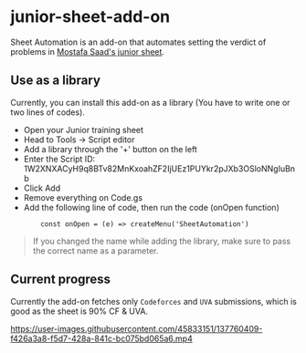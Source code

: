 # junior-sheet-add-on
Sheet Automation is an add-on that automates setting the verdict of problems in [Mostafa Saad's junior sheet](https://docs.google.com/spreadsheets/d/1iJZWP2nS_OB3kCTjq8L6TrJJ4o-5lhxDOyTaocSYc-k/).

## Use as a library
Currently, you can install this add-on as a library (You have to write one or two lines of codes).
- Open your Junior training sheet 
- Head to Tools -> Script editor
- Add a library through the '+' button on the left
- Enter the Script ID: 1W2XNXACyH9q8BTv82MnKxoahZF2IjUEz1PUYkr2pJXb3OSloNNgIuBnb
- Click Add
- Remove everything on Code.gs
- Add the following line of code, then run the code (onOpen function)
  ```
      const onOpen = (e) => createMenu('SheetAutomation')
  ```
> If you changed the name while adding the library, make sure to pass the correct name as a parameter.

## Current progress
Currently the add-on fetches only `Codeforces` and `UVA` submissions, which is good as the sheet is 90% CF & UVA.


https://user-images.githubusercontent.com/45833151/137760409-f426a3a8-f5d7-428a-841c-bc075bd065a6.mp4
